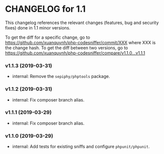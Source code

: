 CHANGELOG for 1.1
===================

This changelog references the relevant changes (features, bug and security fixes) done
in 1.1 minor versions.

To get the diff for a specific change, go to https://github.com/xuanquynh/php-codesniffer/commit/XXX where XXX is the change hash.
To get the diff between two versions, go to https://github.com/xuanquynh/php-codesniffer/compare/v1.1.0...v1.1.1

### v1.1.3 (2019-03-31)

  * internal: Remove the `sepiphy/phptools` package.

### v1.1.2 (2019-03-31)

  * internal: Fix composer branch alias.

### v1.1.1 (2019-03-29)

  * internal: Fix composer branch alias.

### v1.1.0 (2019-03-29)

  * internal: Add tests for existing sniffs and configure `phpunit/phpunit`.
